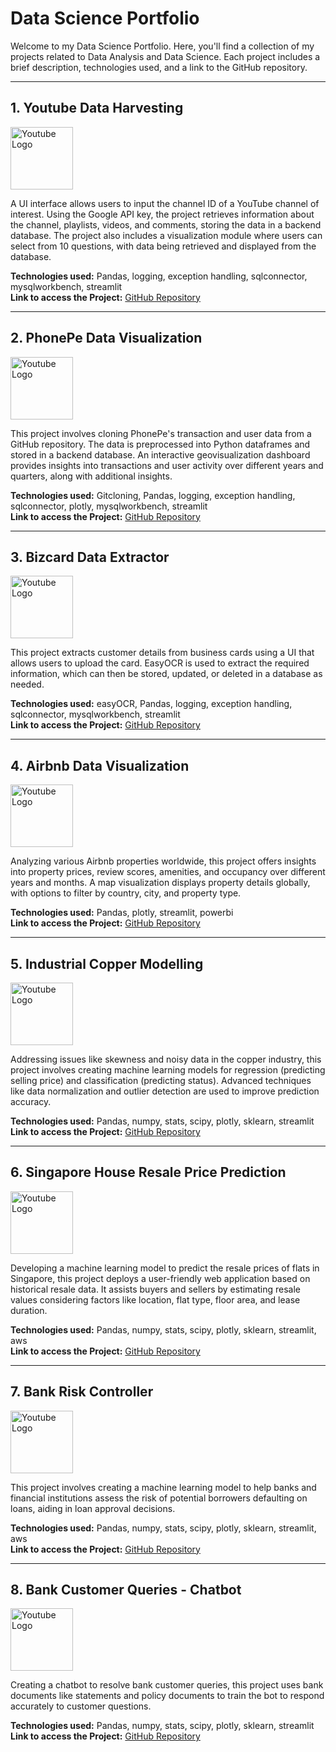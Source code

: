 # Data Science Portfolio

Welcome to my Data Science Portfolio. Here, you'll find a collection of my projects related to Data Analysis and Data Science. Each project includes a brief description, technologies used, and a link to the GitHub repository.

---

## 1. Youtube Data Harvesting
<img src="https://www.freepnglogos.com/uploads/youtube-video-logo-png-4.png" alt="Youtube Logo" width="100"/>

A UI interface allows users to input the channel ID of a YouTube channel of interest. Using the Google API key, the project retrieves information about the channel, playlists, videos, and comments, storing the data in a backend database. The project also includes a visualization module where users can select from 10 questions, with data being retrieved and displayed from the database.

**Technologies used:** Pandas, logging, exception handling, sqlconnector, mysqlworkbench, streamlit  
**Link to access the Project:** [GitHub Repository](https://github.com/Saravaneshjb/Youtube-Data-Harvesting)

---

## 2. PhonePe Data Visualization
<img src="https://1000logos.net/wp-content/uploads/2022/11/PhonePe-Logo.png" alt="Youtube Logo" width="100"/>

This project involves cloning PhonePe's transaction and user data from a GitHub repository. The data is preprocessed into Python dataframes and stored in a backend database. An interactive geovisualization dashboard provides insights into transactions and user activity over different years and quarters, along with additional insights.

**Technologies used:** Gitcloning, Pandas, logging, exception handling, sqlconnector, plotly, mysqlworkbench, streamlit  
**Link to access the Project:** [GitHub Repository](https://github.com/Saravaneshjb/Phonepe-Data-Visualization)

---

## 3. Bizcard Data Extractor
<img src="https://webneel.com/sites/default/files/images/download/thumb/32-modern-business-card-preview-on-table.jpg" alt="Youtube Logo" width="100"/>

This project extracts customer details from business cards using a UI that allows users to upload the card. EasyOCR is used to extract the required information, which can then be stored, updated, or deleted in a database as needed.

**Technologies used:** easyOCR, Pandas, logging, exception handling, sqlconnector, mysqlworkbench, streamlit  
**Link to access the Project:** [GitHub Repository](https://github.com/Saravaneshjb/Business-card-data-Extractor)

---

## 4. Airbnb Data Visualization
<img src="https://upload.wikimedia.org/wikipedia/commons/6/69/Airbnb_Logo_Bélo.svg" alt="Youtube Logo" width="100"/>

Analyzing various Airbnb properties worldwide, this project offers insights into property prices, review scores, amenities, and occupancy over different years and months. A map visualization displays property details globally, with options to filter by country, city, and property type.

**Technologies used:** Pandas, plotly, streamlit, powerbi  
**Link to access the Project:** [GitHub Repository](https://github.com/Saravaneshjb/AirBnB-Data-Analysis-and-Visualization)

---

## 5. Industrial Copper Modelling
<img src="https://cdn-prod.medicalnewstoday.com/content/images/articles/288/288165/copper-wire-spools-on-shelf.jpg" alt="Youtube Logo" width="100"/>

Addressing issues like skewness and noisy data in the copper industry, this project involves creating machine learning models for regression (predicting selling price) and classification (predicting status). Advanced techniques like data normalization and outlier detection are used to improve prediction accuracy.

**Technologies used:** Pandas, numpy, stats, scipy, plotly, sklearn, streamlit  
**Link to access the Project:** [GitHub Repository](https://github.com/Saravaneshjb/Industrial-Copper-Modelling)

---

## 6. Singapore House Resale Price Prediction
<img src="https://media.licdn.com/dms/image/D5612AQEHr1sBVmqkxQ/article-cover_image-shrink_720_1280/0/1706292872702?e=2147483647&v=beta&t=2-5nbgHg1eHUzsHKKWbXw_yY0Sm29yajweUUpyOcqWI" alt="Youtube Logo" width="100"/>

Developing a machine learning model to predict the resale prices of flats in Singapore, this project deploys a user-friendly web application based on historical resale data. It assists buyers and sellers by estimating resale values considering factors like location, flat type, floor area, and lease duration.

**Technologies used:** Pandas, numpy, stats, scipy, plotly, sklearn, streamlit, aws  
**Link to access the Project:** [GitHub Repository](<Provide the GitHub repo link>)

---

## 7. Bank Risk Controller

<img src="https://www.bizagi.com/files/live/sites/bizagi/files/Blogs/Risk%20Management%20in%20Banking.jpg" alt="Youtube Logo" width="100"/>

This project involves creating a machine learning model to help banks and financial institutions assess the risk of potential borrowers defaulting on loans, aiding in loan approval decisions.

**Technologies used:** Pandas, numpy, stats, scipy, plotly, sklearn, streamlit, aws  
**Link to access the Project:** [GitHub Repository](<Provide the GitHub repo link>)

---

## 8. Bank Customer Queries - Chatbot
<img src="https://s4769.pcdn.co/wp-content/uploads/2023/05/GenAI-Chatbots-Marketing-1024x597.png" alt="Youtube Logo" width="100"/>


Creating a chatbot to resolve bank customer queries, this project uses bank documents like statements and policy documents to train the bot to respond accurately to customer questions.

**Technologies used:** Pandas, numpy, stats, scipy, plotly, sklearn, streamlit  
**Link to access the Project:** [GitHub Repository](<Provide the GitHub repo link>)
